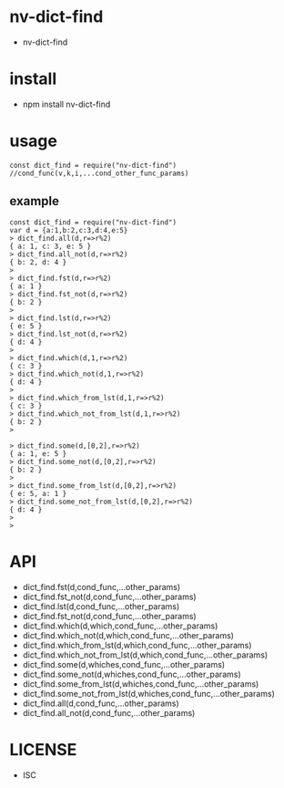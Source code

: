 nv-dict-find
============
- nv-dict-find


install
=======
- npm install nv-dict-find

usage
=====

    const dict_find = require("nv-dict-find")
    //cond_func(v,k,i,...cond_other_func_params)


example
-------

    const dict_find = require("nv-dict-find")
    var d = {a:1,b:2,c:3,d:4,e:5} 
    > dict_find.all(d,r=>r%2)
    { a: 1, c: 3, e: 5 }
    > dict_find.all_not(d,r=>r%2)
    { b: 2, d: 4 }
    >
    > dict_find.fst(d,r=>r%2)
    { a: 1 }
    > dict_find.fst_not(d,r=>r%2)
    { b: 2 }
    >
    > dict_find.lst(d,r=>r%2)
    { e: 5 }
    > dict_find.lst_not(d,r=>r%2)
    { d: 4 }
    >
    > dict_find.which(d,1,r=>r%2)
    { c: 3 }
    > dict_find.which_not(d,1,r=>r%2)
    { d: 4 }
    >
    > dict_find.which_from_lst(d,1,r=>r%2)
    { c: 3 }
    > dict_find.which_not_from_lst(d,1,r=>r%2)
    { b: 2 }
    >
    
    > dict_find.some(d,[0,2],r=>r%2)
    { a: 1, e: 5 }
    > dict_find.some_not(d,[0,2],r=>r%2)
    { b: 2 }
    >
    > dict_find.some_from_lst(d,[0,2],r=>r%2)
    { e: 5, a: 1 }
    > dict_find.some_not_from_lst(d,[0,2],r=>r%2)
    { d: 4 }
    >
    >


API
====

- dict\_find.fst(d,cond\_func,...other\_params)
- dict\_find.fst\_not(d,cond\_func,...other\_params)
- dict\_find.lst(d,cond\_func,...other\_params)
- dict\_find.fst\_not(d,cond\_func,...other\_params)
- dict\_find.which(d,which,cond\_func,...other\_params)
- dict\_find.which\_not(d,which,cond\_func,...other\_params)
- dict\_find.which\_from\_lst(d,which,cond\_func,...other\_params)
- dict\_find.which\_not\_from\_lst(d,which,cond\_func,...other\_params)
- dict\_find.some(d,whiches,cond\_func,...other\_params)
- dict\_find.some\_not(d,whiches,cond\_func,...other\_params)
- dict\_find.some\_from\_lst(d,whiches,cond\_func,...other\_params)
- dict\_find.some\_not\_from\_lst(d,whiches,cond\_func,...other\_params)
- dict\_find.all(d,cond\_func,...other\_params)
- dict\_find.all\_not(d,cond\_func,...other\_params)



LICENSE
=======
- ISC

